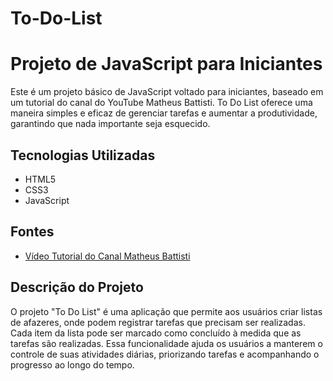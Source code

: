 # To-Do-List

# Projeto de JavaScript para Iniciantes
 
Este é um projeto básico de JavaScript voltado para iniciantes, baseado em um tutorial do canal do YouTube Matheus Battisti. To Do List oferece uma maneira simples e eficaz de gerenciar tarefas e aumentar a produtividade, garantindo que nada importante seja esquecido.
 
## Tecnologias Utilizadas
 
- HTML5
- CSS3
- JavaScript
 
## Fontes
 
- [Vídeo Tutorial do Canal Matheus Battisti](https://www.youtube.com/watch?v=HSssE1PRQcA)
 
## Descrição do Projeto
 
O projeto "To Do List" é uma aplicação que permite aos usuários criar listas de afazeres, onde podem registrar tarefas que precisam ser realizadas. Cada item da lista pode ser marcado como concluído à medida que as tarefas são realizadas. Essa funcionalidade ajuda os usuários a manterem o controle de suas atividades diárias, priorizando tarefas e acompanhando o progresso ao longo do tempo.
 

